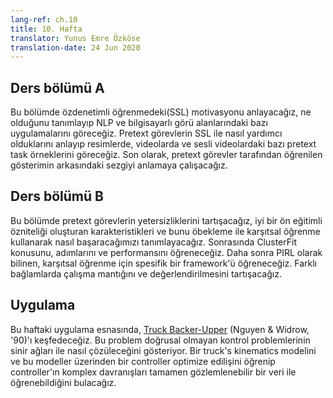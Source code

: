 ```yaml
---
lang-ref: ch.10
title: 10. Hafta
translator: Yunus Emre Özköse
translation-date: 24 Jun 2020
---
```


<!--
title: Week10
-->

## Ders bölümü A

Bu bölümde özdenetimli öğrenmedeki(SSL) motivasyonu anlayacağız, ne olduğunu tanımlayıp NLP ve bilgisayarlı görü alanlarındaki bazı uygulamalarını göreceğiz. Pretext görevlerin SSL ile nasıl yardımcı olduklarını anlayıp resimlerde, videolarda ve sesli videolardaki bazı pretext task örneklerini göreceğiz. Son olarak, pretext görevler tarafından öğrenilen gösterimin arkasındaki sezgiyi anlamaya çalışacağız.


## Ders bölümü B

Bu bölümde pretext görevlerin yetersizliklerini tartışacağız, iyi bir ön eğitimli özniteliği oluşturan karakteristikleri ve bunu öbekleme ile karşıtsal öğrenme kullanarak nasıl başaracağımızı tanımlayacağız. Sonrasında ClusterFit konusunu, adımlarını ve performansını öğreneceğiz. Daha sonra PIRL olarak bilinen, karşıtsal öğrenme için spesifik bir framework'ü öğreneceğiz. Farklı bağlamlarda çalışma mantığını ve değerlendirilmesini tartışacağız.

## Uygulama

Bu haftaki uygulama esnasında, [Truck Backer-Upper](http://neuro.bstu.by/ai/To-dom/My_research/Papers-2.1-done/RL-sparce-reward/9/Ref/truckbackerupper.pdf) (Nguyen & Widrow, '90)'ı keşfedeceğiz. Bu problem doğrusal olmayan kontrol problemlerinin sinir ağları ile nasıl çözüleceğini gösteriyor. Bir truck's kinematics modelini ve bu modeller üzerinden bir controller optimize edilişini öğrenip controller'ın komplex davranışları tamamen gözlemlenebilir bir veri ile öğrenebildiğini bulacağız.